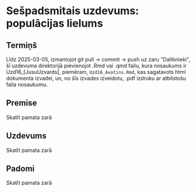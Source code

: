 # Sešpadsmitais uzdevums: populācijas lielums


## Termiņš

Līdz 2025-03-05, izmantojot git pull -> commit -> push uz zaru "Dalibnieki", 
šī uzdevuma direktorijā pievienojot .Rmd vai .qmd failu, kura nosaukums ir 
Uzd16_[JusuUzvards], piemēram, `Uzd16_Avotins.Rmd`, kas sagatavots html 
dokumenta izvadei, un, no šīs izvades izveidotu, .pdf izdruku ar atbilstošu 
faila nosaukumu.

## Premise

Skatīt pamata zarā

## Uzdevums

Skatīt pamata zarā

## Padomi

Skatīt pamata zarā